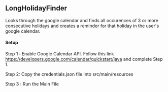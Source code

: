 ## LongHolidayFinder
Looks through the google calendar and finds all occurences of 3 or more consecutive holidays and creates a reminder for that holiday in the user's google calendar.


#### Setup
Step 1 : Enable Google Calendar API. Follow this link https://developers.google.com/calendar/quickstart/java and complete Step 1.

Step 2: Copy the credentials.json file into src/main/resources 

Step 3 : Run the Main File
